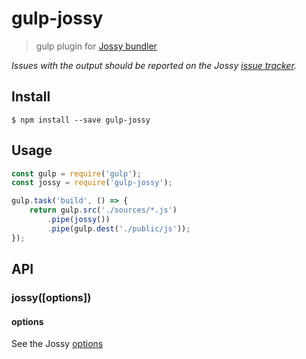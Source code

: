 # gulp-jossy
> gulp plugin for [Jossy bundler](https://github.com/Kolyaj/Jossy "Jossy")

*Issues with the output should be reported on the Jossy [issue tracker](https://github.com/Kolyaj/Jossy/issues).*

## Install

```
$ npm install --save gulp-jossy
```

## Usage
```js
const gulp = require('gulp');
const jossy = require('gulp-jossy');

gulp.task('build', () => {
    return gulp.src('./sources/*.js')
        .pipe(jossy())
        .pipe(gulp.dest('./public/js'));
});
```

## API

### jossy([options])

#### options

See the Jossy [options](https://github.com/Kolyaj/Jossy#Использование-сборщика-из-nodejs)
